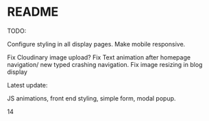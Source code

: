 # README

TODO:

Configure styling in all display pages.
Make mobile responsive.

Fix Cloudinary image upload? 
Fix Text animation after homepage navigation/ new typed crashing navigation.
Fix image resizing in blog display



Latest update:

JS animations, front end styling, simple form, modal popup.



14
